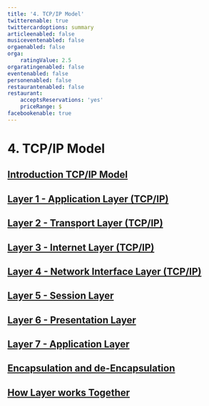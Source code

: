 ```yaml
---
title: '4. TCP/IP Model'
twitterenable: true
twittercardoptions: summary
articleenabled: false
musiceventenabled: false
orgaenabled: false
orga:
    ratingValue: 2.5
orgaratingenabled: false
eventenabled: false
personenabled: false
restaurantenabled: false
restaurant:
    acceptsReservations: 'yes'
    priceRange: $
facebookenable: true
---
```


# <a href="/network/foundations-of-networking-networking-basics" class="nav-button transform"><span></span></a>4. TCP/IP Model

## [Introduction TCP/IP Model](/network/foundations-of-networking-networking-basics/4-tcp-ip-model/introduction-tcp-ip-model)
## [Layer 1 - Application Layer (TCP/IP)](/network/foundations-of-networking-networking-basics/4-tcp-ip-model/layer-1-application-layer-tcp-ip)
## [Layer 2 - Transport Layer (TCP/IP)](/network/foundations-of-networking-networking-basics/4-tcp-ip-model/layer-2-transport-layer-tcp-ip)
## [Layer 3 - Internet Layer (TCP/IP)](/network/foundations-of-networking-networking-basics/4-tcp-ip-model/layer-3-internet-layer-tcp-ip)
## [Layer 4 - Network Interface Layer (TCP/IP)](/network/foundations-of-networking-networking-basics/4-tcp-ip-model/layer-4-network-interface-layer-tcp-ip)
## [Layer 5 - Session Layer](/network/foundations-of-networking-networking-basics/3-osi-model/layer-5-session-layer)
## [Layer 6 - Presentation Layer](/network/foundations-of-networking-networking-basics/3-osi-model/layer-6-presentation-layer)
## [Layer 7 - Application Layer](/network/foundations-of-networking-networking-basics/3-osi-model/layer-7-application-layer)
## [Encapsulation and de-Encapsulation](/network/foundations-of-networking-networking-basics/3-osi-model/encapsulation-and-de-encapsulation)
## [How Layer works Together](/network/foundations-of-networking-networking-basics/3-osi-model/how-layer-works-together)